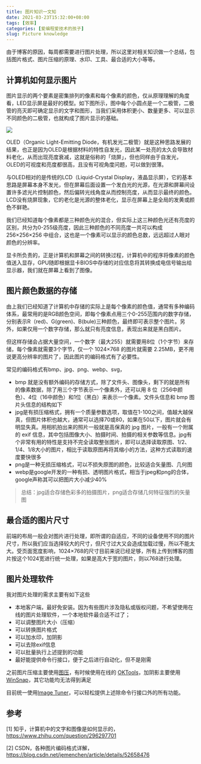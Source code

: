 ```yaml
---
title: 图片知识一文知
date: 2021-03-23T15:32:00+08:00
tags: [效率]
categories: [爱编程爱技术的孩子]
slug: Picture knowledge
---
```


由于博客的原因，每周都需要进行图片处理，所以这里对相关知识做一个总结，包括图片格式、图片压缩的原理、水印、工具、最合适的大小等等。

<!--more-->

## 计算机如何显示图片

图片显示的两个要素是密集排列的像素和每个像素的颜色，仅从原理理解的角度看，LED显示屏是最好的模型。如下图所示，图中每个小圆点是一个二极管，二极管的亮灭即可确定显示的文字和图形，当我们采用体积更小、数量更多、可以显示不同颜色的二极管，也就构成了图片显示的基础。

![](https://pic1.zhimg.com/80/v2-40e285bcacc3d2bfdf70a6380e2dd018_720w.jpg?source=1940ef5c)

OLED（Organic Light-Emitting Diode，有机发光二极管）就是这种思路发展的结果，也正是因为OLED是根据材料的特性自发光，因此某一处亮的太久会导致材料老化，从而出现亮度衰减，这就是俗称的「烧屏」，但也同样由于自发光，OLED的可视度和亮度都很高，且没有可视角度问题，可以做到很薄。

与OLED相对的是传统的LCD（Liquid-Crystal Display，液晶显示屏），它的基本思路是屏幕本身不发光，但在屏幕后面设置一个发白光的光源，在光源和屏幕间设置许多滤光片控制颜色，然后偏转光线角度从而控制亮度，从而显示最终的颜色。LCD没有烧屏现象，它的老化是光源的整体老化，显示在屏幕上是全局的发黄或颜色不鲜艳。

我们已经知道每个像素都是三种颜色光的混合，但实际上这三种颜色光还有亮度的区别，共分为0-255级亮度，因此三种颜色的不同亮度一共可以构成 256×256×256 中组合，这也是一个像素可以显示的颜色总数，远远超过人眼对颜色的分辨率。

显卡所负责的，正是计算机和屏幕之间的转换过程，计算机中的程序将像素的颜色值送入显存，GPU随即根据显卡BIOS中存储的对应信息将其转换成电信号输出给显示器，我们就在屏幕上看到了图像。

## 图片颜色数据的存储

由上我们已经知道了计算机中存储的实际上是每个像素的颜色值，通常有多种编码体系，最常用的是RGB颜色空间，即每个像素点用三个0-255范围内的数字存储，分别表示R（red)、G(green)、B(bule)三种颜色，最终即可表示整个图片。另外，如果仅用一个数字存储，那么就只有亮度信息，表现出来就是黑白图片。

但这样存储会占据大量空间，一个数字（最大255）就需要用8位（1个字节）来存储，每个像素就需要3个字节，仅一个 1024×768 的图片就需要 2.25MB，更不用说更高分辨率的图片了，因此图片的编码格式有了必要性。

常见的编码格式有bmp、jpg、png、webp、svg，

- bmp 就是没有额外编码的存储方式，除了文件头、图像头，剩下的就是所有的像素数据，除了用三个字节表示一个像素外，还可以用 8 位（256中颜色）、4位（16中颜色）和1位（黑白）来表示一个像素。文件头信息和 bmp 图片头信息的结构如下
- jpg是有损压缩格式，拥有一个质量参数选项，取值在1-100之间，值越大越保真，但图片体积也越大，通常可以选择70或80，如果在50以下，图片就会有明显失真。用相机拍出来的照片一般就是高保真的 jpg 图片，一般有一个附属的 exif 信息，其中包括图像大小、拍摄时间、拍摄的相关参数等信息。jpg有个非常有用的特性是支持不完全读取整张图片，即可以选择读取原图、1/2、1/4、1/8大小的图片，相比于读取原图再将其缩小的方法，这种方式读取的速度要快很多
- png是一种无损压缩格式，可以不损失原图的颜色，比较适合矢量图、几何图
- webp是google开发的一种有损、透明图片格式，相当于jpeg和png的合体，google声称其可以把图片大小减少40%

> 总结：jpg适合存储色彩多的拍摄图片，png适合存储几何特征强烈的矢量图

## 最合适的图片尺寸

前端的布局一般会对图片进行处理，即所谓的自适应，不同的设备使用不同的图片尺寸，所以我们应当选择较大的尺寸，但尺寸过大又会造成加载过慢，所以不能太大。受页面宽度影响，1024×768的尺寸目前来说已经足够，所有上传到博客的图片按这个1024宽进行统一处理，如果是高大于宽的图片，则以768进行处理。

## 图片处理软件

我对图片处理的需求主要有如下这些

- 本地客户端，最好免安装。因为有些图片涉及隐私或版权问题，不希望使用在线的图片处理软件，一个本地软件最合适不过了；
- 可以调整图片大小（压缩）
- 可以转换图片格式
- 可以加水印，加阴影
- 可以去除exif信息
- 可以批量执行上述提到的功能
- 最好能提供命令行接口，便于之后进行自动化，但不是刚需

之前图片压缩主要使用[图压](https://tuya.xinxiao.tech/)，有时候使用在线的 [OKTools](https://oktools.net/tinyimg)，加阴影主要使用 [WinSnap](https://www.ntwind.com/software/winsnap.html)，其它功能均无法得到满足

目前统一使用[Image Tuner](https://www.glorylogic.com/image-tuner.html)，可以轻松提供上述除命令行接口外的所有功能。

## 参考

[1] 知乎，计算机中的文字和图像是如何显示的，https://www.zhihu.com/question/296297701

[2] CSDN，各种图片编码格式详解，https://blog.csdn.net/jemenchen/article/details/52658476

